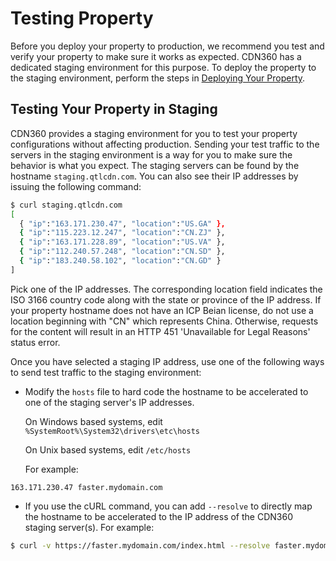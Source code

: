 # Testing Property

Before you deploy your property to production, we recommend you test and verify your property to make sure it works as expected. CDN360 has a dedicated staging environment for this purpose. To deploy the property to the staging environment, perform the steps in [Deploying Your Property](</docs/portal/edge-configurations/deploying-property.md>).

## Testing Your Property in Staging

CDN360 provides a staging environment for you to test your property configurations without affecting production. Sending your test traffic to the servers in the staging environment is a way for you to make sure the behavior is what you expect. The staging servers can be found by the hostname `staging.qtlcdn.com`. You can also see their IP addresses by issuing the following command:

```bash
$ curl staging.qtlcdn.com
[
  { "ip":"163.171.230.47", "location":"US.GA" },
  { "ip":"115.223.12.247", "location":"CN.ZJ" },
  { "ip":"163.171.228.89", "location":"US.VA" },
  { "ip":"112.240.57.248", "location":"CN.SD" },
  { "ip":"183.240.58.102", "location":"CN.GD" }
]
```

Pick one of the IP addresses.  The corresponding location field indicates the ISO 3166 country code along with the state or province of the IP address.  If your property hostname does not have an ICP Beian license, do not use a location beginning with "CN" which represents China. Otherwise, requests for the content will result in an HTTP 451 'Unavailable for Legal Reasons' status error.

Once you have selected a staging IP address, use one of the following ways to send test traffic to the staging environment:

- Modify the ```hosts``` file to hard code the hostname to be accelerated to one of the staging server's IP addresses. 

  On Windows based systems, edit ```%SystemRoot%\System32\drivers\etc\hosts```
  
  On Unix based systems, edit ```/etc/hosts```
  
  For example:

```
163.171.230.47 faster.mydomain.com
```
- If you use the cURL command, you can add ```--resolve``` to directly map the hostname to be accelerated to the IP address of the CDN360 staging server(s). For example:

```bash
$ curl -v https://faster.mydomain.com/index.html --resolve faster.mydomain.com:443:163.171.230.47
```
